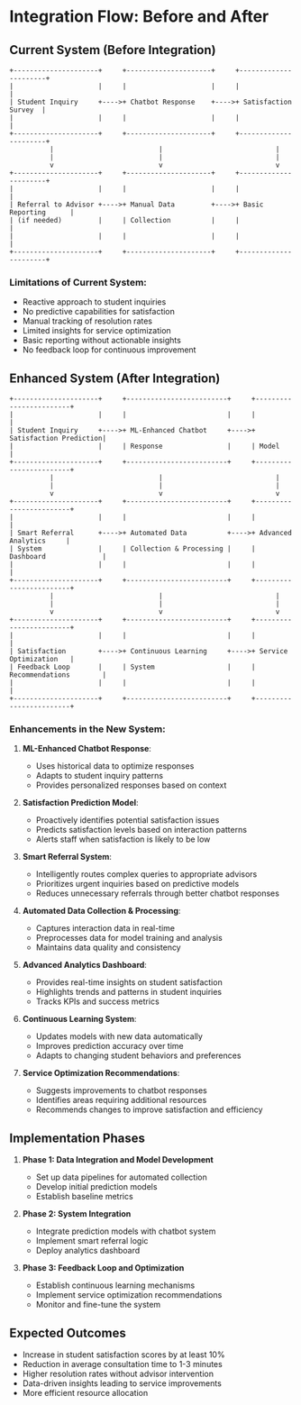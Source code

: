 # Integration Flow: Before and After

## Current System (Before Integration)

```
+---------------------+     +---------------------+     +----------------------+
|                     |     |                     |     |                      |
| Student Inquiry     +---->+ Chatbot Response    +---->+ Satisfaction Survey  |
|                     |     |                     |     |                      |
+---------------------+     +---------------------+     +----------------------+
          |                          |                            |
          |                          |                            |
          v                          v                            v
+---------------------+     +---------------------+     +----------------------+
|                     |     |                     |     |                      |
| Referral to Advisor +---->+ Manual Data         +---->+ Basic Reporting      |
| (if needed)         |     | Collection          |     |                      |
|                     |     |                     |     |                      |
+---------------------+     +---------------------+     +----------------------+
```

### Limitations of Current System:
- Reactive approach to student inquiries
- No predictive capabilities for satisfaction
- Manual tracking of resolution rates
- Limited insights for service optimization
- Basic reporting without actionable insights
- No feedback loop for continuous improvement

## Enhanced System (After Integration)

```
+---------------------+     +-------------------------+     +------------------------+
|                     |     |                         |     |                        |
| Student Inquiry     +---->+ ML-Enhanced Chatbot     +---->+ Satisfaction Prediction|
|                     |     | Response                |     | Model                  |
+---------------------+     +-------------------------+     +------------------------+
          |                          |                            |
          |                          |                            |
          v                          v                            v
+---------------------+     +-------------------------+     +------------------------+
|                     |     |                         |     |                        |
| Smart Referral      +---->+ Automated Data          +---->+ Advanced Analytics     |
| System              |     | Collection & Processing |     | Dashboard              |
|                     |     |                         |     |                        |
+---------------------+     +-------------------------+     +------------------------+
          |                          |                            |
          |                          |                            |
          v                          v                            v
+---------------------+     +-------------------------+     +------------------------+
|                     |     |                         |     |                        |
| Satisfaction        +---->+ Continuous Learning     +---->+ Service Optimization   |
| Feedback Loop       |     | System                  |     | Recommendations        |
|                     |     |                         |     |                        |
+---------------------+     +-------------------------+     +------------------------+
```

### Enhancements in the New System:
1. **ML-Enhanced Chatbot Response**:
   - Uses historical data to optimize responses
   - Adapts to student inquiry patterns
   - Provides personalized responses based on context

2. **Satisfaction Prediction Model**:
   - Proactively identifies potential satisfaction issues
   - Predicts satisfaction levels based on interaction patterns
   - Alerts staff when satisfaction is likely to be low

3. **Smart Referral System**:
   - Intelligently routes complex queries to appropriate advisors
   - Prioritizes urgent inquiries based on predictive models
   - Reduces unnecessary referrals through better chatbot responses

4. **Automated Data Collection & Processing**:
   - Captures interaction data in real-time
   - Preprocesses data for model training and analysis
   - Maintains data quality and consistency

5. **Advanced Analytics Dashboard**:
   - Provides real-time insights on student satisfaction
   - Highlights trends and patterns in student inquiries
   - Tracks KPIs and success metrics

6. **Continuous Learning System**:
   - Updates models with new data automatically
   - Improves prediction accuracy over time
   - Adapts to changing student behaviors and preferences

7. **Service Optimization Recommendations**:
   - Suggests improvements to chatbot responses
   - Identifies areas requiring additional resources
   - Recommends changes to improve satisfaction and efficiency

## Implementation Phases

1. **Phase 1: Data Integration and Model Development**
   - Set up data pipelines for automated collection
   - Develop initial prediction models
   - Establish baseline metrics

2. **Phase 2: System Integration**
   - Integrate prediction models with chatbot system
   - Implement smart referral logic
   - Deploy analytics dashboard

3. **Phase 3: Feedback Loop and Optimization**
   - Establish continuous learning mechanisms
   - Implement service optimization recommendations
   - Monitor and fine-tune the system

## Expected Outcomes

- Increase in student satisfaction scores by at least 10%
- Reduction in average consultation time to 1-3 minutes
- Higher resolution rates without advisor intervention
- Data-driven insights leading to service improvements
- More efficient resource allocation 